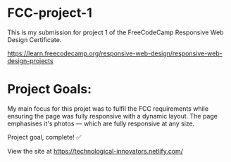 # FCC-project-1

This is my submission for project 1 of the FreeCodeCamp Responsive Web Design Certificate.

https://learn.freecodecamp.org/responsive-web-design/responsive-web-design-projects

# Project Goals:

My main focus for this projet was to fulfil the FCC requirements while ensuring the page was fully responsive with a dynamic layout. The page emphasises it's photos — which are fully responsive at any size.

Project goal, complete! ✅

View the site at https://technological-innovators.netlify.com/
